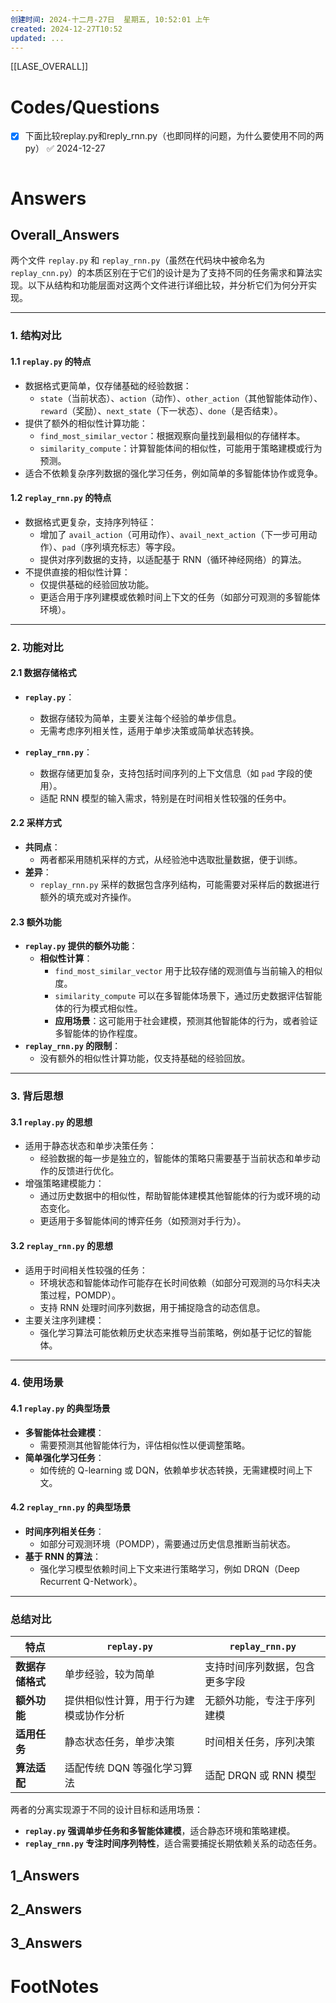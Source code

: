 ```yaml
---
创建时间: 2024-十二月-27日  星期五, 10:52:01 上午
created: 2024-12-27T10:52
updated: ...
---
```

[[LASE_OVERALL]]



# Codes/Questions

- [x] 下面比较replay.py和reply_rnn.py（也即同样的问题，为什么要使用不同的两py） ✅ 2024-12-27

```python

```


# Answers

## Overall_Answers
两个文件 `replay.py` 和 `replay_rnn.py`（虽然在代码块中被命名为 `replay_cnn.py`）的本质区别在于它们的设计是为了支持不同的任务需求和算法实现。以下从结构和功能层面对这两个文件进行详细比较，并分析它们为何分开实现。

---

### **1. 结构对比**
#### **1.1 `replay.py` 的特点**
- 数据格式更简单，仅存储基础的经验数据：
  - `state`（当前状态）、`action`（动作）、`other_action`（其他智能体动作）、`reward`（奖励）、`next_state`（下一状态）、`done`（是否结束）。
- 提供了额外的相似性计算功能：
  - `find_most_similar_vector`：根据观察向量找到最相似的存储样本。
  - `similarity_compute`：计算智能体间的相似性，可能用于策略建模或行为预测。
- 适合不依赖复杂序列数据的强化学习任务，例如简单的多智能体协作或竞争。

#### **1.2 `replay_rnn.py` 的特点**
- 数据格式更复杂，支持序列特征：
  - 增加了 `avail_action`（可用动作）、`avail_next_action`（下一步可用动作）、`pad`（序列填充标志）等字段。
  - 提供对序列数据的支持，以适配基于 RNN（循环神经网络）的算法。
- 不提供直接的相似性计算：
  - 仅提供基础的经验回放功能。
  - 更适合用于序列建模或依赖时间上下文的任务（如部分可观测的多智能体环境）。

---

### **2. 功能对比**
#### **2.1 数据存储格式**
- **`replay.py`**：
  - 数据存储较为简单，主要关注每个经验的单步信息。
  - 无需考虑序列相关性，适用于单步决策或简单状态转换。
  
- **`replay_rnn.py`**：
  - 数据存储更加复杂，支持包括时间序列的上下文信息（如 `pad` 字段的使用）。
  - 适配 RNN 模型的输入需求，特别是在时间相关性较强的任务中。

#### **2.2 采样方式**
- **共同点**：
  - 两者都采用随机采样的方式，从经验池中选取批量数据，便于训练。
- **差异**：
  - `replay_rnn.py` 采样的数据包含序列结构，可能需要对采样后的数据进行额外的填充或对齐操作。

#### **2.3 额外功能**
- **`replay.py` 提供的额外功能**：
  - **相似性计算**：
    - `find_most_similar_vector` 用于比较存储的观测值与当前输入的相似度。
    - `similarity_compute` 可以在多智能体场景下，通过历史数据评估智能体的行为模式相似性。
    - **应用场景**：这可能用于社会建模，预测其他智能体的行为，或者验证多智能体的协作程度。
- **`replay_rnn.py` 的限制**：
  - 没有额外的相似性计算功能，仅支持基础的经验回放。

---

### **3. 背后思想**
#### **3.1 `replay.py` 的思想**
- 适用于静态状态和单步决策任务：
  - 经验数据的每一步是独立的，智能体的策略只需要基于当前状态和单步动作的反馈进行优化。
- 增强策略建模能力：
  - 通过历史数据中的相似性，帮助智能体建模其他智能体的行为或环境的动态变化。
  - 更适用于多智能体间的博弈任务（如预测对手行为）。

#### **3.2 `replay_rnn.py` 的思想**
- 适用于时间相关性较强的任务：
  - 环境状态和智能体动作可能存在长时间依赖（如部分可观测的马尔科夫决策过程，POMDP）。
  - 支持 RNN 处理时间序列数据，用于捕捉隐含的动态信息。
- 主要关注序列建模：
  - 强化学习算法可能依赖历史状态来推导当前策略，例如基于记忆的智能体。

---

### **4. 使用场景**
#### **4.1 `replay.py` 的典型场景**
- **多智能体社会建模**：
  - 需要预测其他智能体行为，评估相似性以便调整策略。
- **简单强化学习任务**：
  - 如传统的 Q-learning 或 DQN，依赖单步状态转换，无需建模时间上下文。

#### **4.2 `replay_rnn.py` 的典型场景**
- **时间序列相关任务**：
  - 如部分可观测环境（POMDP），需要通过历史信息推断当前状态。
- **基于 RNN 的算法**：
  - 强化学习模型依赖时间上下文来进行策略学习，例如 DRQN（Deep Recurrent Q-Network）。

---

### **总结对比**
| 特点                | `replay.py`                             | `replay_rnn.py`                       |
|---------------------|------------------------------------------|---------------------------------------|
| **数据存储格式**    | 单步经验，较为简单                       | 支持时间序列数据，包含更多字段         |
| **额外功能**        | 提供相似性计算，用于行为建模或协作分析   | 无额外功能，专注于序列建模             |
| **适用任务**        | 静态状态任务，单步决策                  | 时间相关任务，序列决策                |
| **算法适配**        | 适配传统 DQN 等强化学习算法             | 适配 DRQN 或 RNN 模型                 |

两者的分离实现源于不同的设计目标和适用场景：
- **`replay.py` 强调单步任务和多智能体建模**，适合静态环境和策略建模。
- **`replay_rnn.py` 专注时间序列特性**，适合需要捕捉长期依赖关系的动态任务。

## 1_Answers


## 2_Answers


## 3_Answers




# FootNotes
